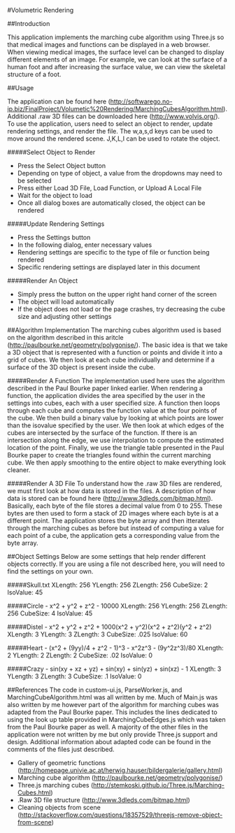 #Volumetric Rendering

##Introduction

This application implements the marching cube algorithm using Three.js so that medical images and functions can be displayed in a web browser.  When viewing medical images, the surface level can be changed to display different elements of an image.  For example, we can look at the surface of a human foot and after increasing the surface value, we can view the skeletal structure of a foot.

##Usage

The application can be found here 
(http://softwarego.no-ip.biz/FinalProject/Volumetic%20Rendering/MarchingCubesAlgorithm.html).  Additional .raw 3D files can be downloaded here (http://www.volvis.org/).  To use the application, users need to select an object to render, update rendering settings, and render the file.
The w,a,s,d keys can be used to move around the rendered scene.  J,K,L,I can be used to rotate the object.

#####Select Object to Render
* Press the Select Object button
* Depending on type of object, a value from the dropdowns may need to be selected
* Press either Load 3D File, Load Function, or Upload A Local File
* Wait for the object to load
* Once all dialog boxes are automatically closed, the object can be rendered

#####Update Rendering Settings
* Press the Settings button
* In the following dialog, enter necessary values
* Rendering settings are specific to the type of file or function being rendered
* Specific rendering settings are displayed later in this document

#####Render An Object
* Simply press the button on the upper right hand corner of the screen
* The object will load automatically
* If the object does not load or the page crashes, try decreasing the cube size and adjusting other settings

##Algorithm Implementation
The marching cubes algorithm used is based on the algorithm described in this aritcle (http://paulbourke.net/geometry/polygonise/).  The basic idea is that we take a 3D object that is represented with a function or points and divide it into a grid of cubes.  We then look at each cube individually and determine if a surface of the 3D object is present inside the cube.  

#####Render A Function
The implementation used here uses the algorithm described in the Paul Bourke paper linked earlier.  When rendering a function, the application divides the area specified by the user in the settings into cubes, each with a user specified size.  A function then loops through each cube and computes the function value at the four points of the cube.  We then build a binary value by looking at which points are lower than the isovalue specified by the user.  We then look at which edges of the cubes are intersected by the surface of the function.  If there is an intersection along the edge, we use interpolation to compute the estimated location of the point.  Finally, we use the triangle table presented in the Paul Bourke paper to create the triangles found within the current marching cube.  We then apply smoothing to the entire object to make everything look cleaner.

#####Render A 3D File
To understand how the .raw 3D files are rendered, we must first look at how data is stored in the files.  A description of how data is stored can be found here (http://www.3dleds.com/bitmap.html).  Basically, each byte of the file stores a decimal value from 0 to 255.  These bytes are then used to form a stack of 2D images where each byte is at a different point.  The application stores the byte array and then itterates through the marching cubes as before but instead of computing a value for each point of a cube, the application gets a corresponding value from the byte array.  

##Object Settings
Below are some settings that help render different objects correctly.  If you are using a file not described here, you will need to find the settings on your own.

#####Skull.txt
    XLength: 256
    YLength: 256
    ZLength: 256
    CubeSize: 2
    IsoValue: 45

#####Circle - x^2 + y^2 + z^2 - 10000
    XLength: 256
    YLength: 256
    ZLength: 256
    CubeSize: 4
    IsoValue: 45
    
#####Distel - x^2 + y^2 + z^2 + 1000(x^2 + y^2)(x^2 + z^2)(y^2 + z^2)
    XLength: 3
    YLength: 3
    ZLength: 3
    CubeSize: .025
    IsoValue: 60
    
#####Heart - (x^2 + (9yy)/4 + z^2 - 1)^3 - x^2z^3 - (9y^2z^3)/80
    XLength: 2
    YLength: 2
    ZLength: 2
    CubeSize: .02
    IsoValue: 0

#####Crazy - sin(xy + xz + yz) + sin(xy) + sin(yz) + sin(xz) - 1
    XLength: 3
    YLength: 3
    ZLength: 3
    CubeSize: .1
    IsoValue: 0

##References
The code in custom-ui.js, ParseWorker.js, and MarchingCubeAlgorithm.html was all written by me.  Much of Main.js was also written by me however part of the algorithm for marching cubes was adapted from the Paul Bourke paper.  This includes the lines dedicated to using the look up table provided in MarchingCubeEdges.js which was taken from the Paul Bourke paper as well.  A majority of the other files in the application were not written by me but only provide Three.js support and design.  Additional information about adapted code can be found in the comments of the files just described.
* Gallery of geometric functions (http://homepage.univie.ac.at/herwig.hauser/bildergalerie/gallery.html)
* Marching cube algorithm (http://paulbourke.net/geometry/polygonise/)
* Three.js marching cubes (http://stemkoski.github.io/Three.js/Marching-Cubes.html)
* .Raw 3D file structure (http://www.3dleds.com/bitmap.html)
* Cleaning objects from scene (http://stackoverflow.com/questions/18357529/threejs-remove-object-from-scene)


